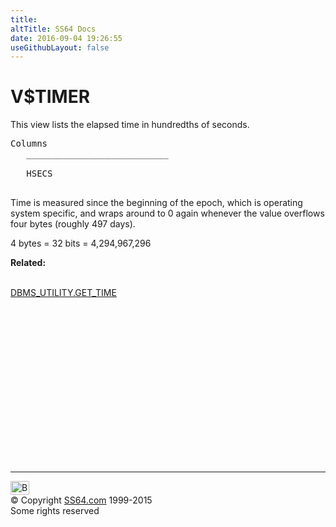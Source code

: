 ```yaml
---
title:
altTitle: SS64 Docs
date: 2016-09-04 19:26:55
useGithubLayout: false
---
```

<!-- #BeginLibraryItem "/Library/head_orav.lbi" --><!-- #EndLibraryItem --><h1>V$TIMER </h1>  
 <p> This view lists the elapsed time in hundredths of seconds. </p> 
 
<pre>Columns
   ___________________________
 
   HSECS

</pre>
<p>Time is measured since the beginning of the epoch, which is operating system specific, and wraps around to 0 again whenever the value overflows four bytes (roughly 497 days).</p>
<p>4 bytes = 32 bits = 4,294,967,296</p>
<p><b>Related:</b></p>
<p><span class="body"><br>
    <a href="../orap/DBMS_UTILITY.html">DBMS_UTILITY.GET_TIME</a></span></p><!-- #BeginLibraryItem "/Library/foot_orad.lbi" --><p><script async="" src="//pagead2.googlesyndication.com/pagead/js/adsbygoogle.js"></script>
<!-- oracle-footer -->
<ins class="adsbygoogle" style="display:inline-block;width:300px;height:250px" data-ad-client="ca-pub-6140977852749469" data-ad-slot="4275490898"></ins>
<script>
(adsbygoogle = window.adsbygoogle || []).push({});
</script></p>
<hr>
<div id="bl" class="footer"><a href="#"><img src="../images/top.png" width="30" height="22" alt="Back to the Top"></a></div>
<div id="br" class="footer, tagline">© Copyright <a href="http://ss64.com/">SS64.com</a> 1999-2015<br>
Some rights reserved</div>
<!-- #EndLibraryItem -->

